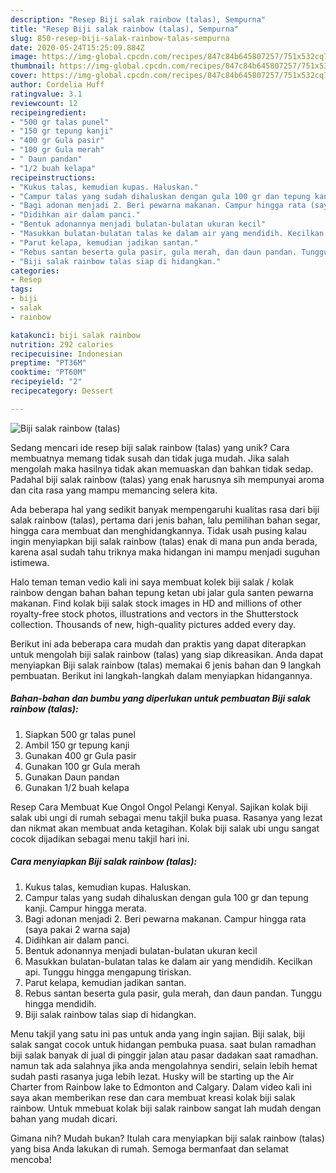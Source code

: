 ```yaml
---
description: "Resep Biji salak rainbow (talas), Sempurna"
title: "Resep Biji salak rainbow (talas), Sempurna"
slug: 850-resep-biji-salak-rainbow-talas-sempurna
date: 2020-05-24T15:25:09.884Z
image: https://img-global.cpcdn.com/recipes/847c84b645807257/751x532cq70/biji-salak-rainbow-talas-foto-resep-utama.jpg
thumbnail: https://img-global.cpcdn.com/recipes/847c84b645807257/751x532cq70/biji-salak-rainbow-talas-foto-resep-utama.jpg
cover: https://img-global.cpcdn.com/recipes/847c84b645807257/751x532cq70/biji-salak-rainbow-talas-foto-resep-utama.jpg
author: Cordelia Huff
ratingvalue: 3.1
reviewcount: 12
recipeingredient:
- "500 gr talas punel"
- "150 gr tepung kanji"
- "400 gr Gula pasir"
- "100 gr Gula merah"
- " Daun pandan"
- "1/2 buah kelapa"
recipeinstructions:
- "Kukus talas, kemudian kupas. Haluskan."
- "Campur talas yang sudah dihaluskan dengan gula 100 gr dan tepung kanji. Campur hingga merata."
- "Bagi adonan menjadi 2. Beri pewarna makanan. Campur hingga rata (saya pakai 2 warna saja)"
- "Didihkan air dalam panci."
- "Bentuk adonannya menjadi bulatan-bulatan ukuran kecil"
- "Masukkan bulatan-bulatan talas ke dalam air yang mendidih. Kecilkan api. Tunggu hingga mengapung tiriskan."
- "Parut kelapa, kemudian jadikan santan."
- "Rebus santan beserta gula pasir, gula merah, dan daun pandan. Tunggu hingga mendidih."
- "Biji salak rainbow talas siap di hidangkan."
categories:
- Resep
tags:
- biji
- salak
- rainbow

katakunci: biji salak rainbow 
nutrition: 292 calories
recipecuisine: Indonesian
preptime: "PT36M"
cooktime: "PT60M"
recipeyield: "2"
recipecategory: Dessert

---
```



![Biji salak rainbow (talas)](https://img-global.cpcdn.com/recipes/847c84b645807257/751x532cq70/biji-salak-rainbow-talas-foto-resep-utama.jpg)

Sedang mencari ide resep biji salak rainbow (talas) yang unik? Cara membuatnya memang tidak susah dan tidak juga mudah. Jika salah mengolah maka hasilnya tidak akan memuaskan dan bahkan tidak sedap. Padahal biji salak rainbow (talas) yang enak harusnya sih mempunyai aroma dan cita rasa yang mampu memancing selera kita.

Ada beberapa hal yang sedikit banyak mempengaruhi kualitas rasa dari biji salak rainbow (talas), pertama dari jenis bahan, lalu pemilihan bahan segar, hingga cara membuat dan menghidangkannya. Tidak usah pusing kalau ingin menyiapkan biji salak rainbow (talas) enak di mana pun anda berada, karena asal sudah tahu triknya maka hidangan ini mampu menjadi suguhan istimewa.

Halo teman teman vedio kali ini saya membuat kolek biji salak / kolak rainbow dengan bahan bahan tepung ketan ubi jalar gula santen pewarna makanan. Find kolak biji salak stock images in HD and millions of other royalty-free stock photos, illustrations and vectors in the Shutterstock collection. Thousands of new, high-quality pictures added every day.


Berikut ini ada beberapa cara mudah dan praktis yang dapat diterapkan untuk mengolah biji salak rainbow (talas) yang siap dikreasikan. Anda dapat menyiapkan Biji salak rainbow (talas) memakai 6 jenis bahan dan 9 langkah pembuatan. Berikut ini langkah-langkah dalam menyiapkan hidangannya.

<!--inarticleads1-->

##### Bahan-bahan dan bumbu yang diperlukan untuk pembuatan Biji salak rainbow (talas):

1. Siapkan 500 gr talas punel
1. Ambil 150 gr tepung kanji
1. Gunakan 400 gr Gula pasir
1. Gunakan 100 gr Gula merah
1. Gunakan  Daun pandan
1. Gunakan 1/2 buah kelapa


Resep Cara Membuat Kue Ongol Ongol Pelangi Kenyal. Sajikan kolak biji salak ubi ungi di rumah sebagai menu takjil buka puasa. Rasanya yang lezat dan nikmat akan membuat anda ketagihan. Kolak biji salak ubi ungu sangat cocok dijadikan sebagai menu takjil hari ini. 

<!--inarticleads2-->

##### Cara menyiapkan Biji salak rainbow (talas):

1. Kukus talas, kemudian kupas. Haluskan.
1. Campur talas yang sudah dihaluskan dengan gula 100 gr dan tepung kanji. Campur hingga merata.
1. Bagi adonan menjadi 2. Beri pewarna makanan. Campur hingga rata (saya pakai 2 warna saja)
1. Didihkan air dalam panci.
1. Bentuk adonannya menjadi bulatan-bulatan ukuran kecil
1. Masukkan bulatan-bulatan talas ke dalam air yang mendidih. Kecilkan api. Tunggu hingga mengapung tiriskan.
1. Parut kelapa, kemudian jadikan santan.
1. Rebus santan beserta gula pasir, gula merah, dan daun pandan. Tunggu hingga mendidih.
1. Biji salak rainbow talas siap di hidangkan.


Menu takjil yang satu ini pas untuk anda yang ingin sajian. Biji salak, biji salak sangat cocok untuk hidangan pembuka puasa. saat bulan ramadhan biji salak banyak di jual di pinggir jalan atau pasar dadakan saat ramadhan. namun tak ada salahnya jika anda mengolahnya sendiri, selain lebih hemat sudah pasti rasanya juga lebih lezat. Husky will be starting up the Air Charter from Rainbow lake to Edmonton and Calgary. Dalam video kali ini saya akan memberikan rese dan cara membuat kreasi kolak biji salak rainbow. Untuk mmebuat kolak biji salak rainbow sangat lah mudah dengan bahan yang mudah dicari. 

Gimana nih? Mudah bukan? Itulah cara menyiapkan biji salak rainbow (talas) yang bisa Anda lakukan di rumah. Semoga bermanfaat dan selamat mencoba!
